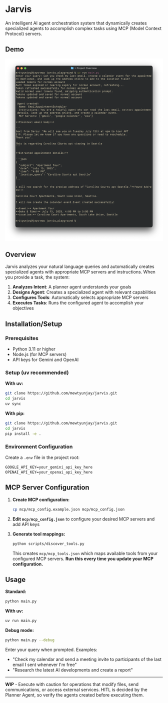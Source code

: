 # Jarvis

An intelligent AI agent orchestration system that dynamically creates specialized agents to accomplish complex tasks using MCP (Model Context Protocol) servers.

## Demo

![Jarvis Demo](docs/images/demo-screenshot.png)

## Overview

Jarvis analyzes your natural language queries and automatically creates specialized agents with appropriate MCP servers and instructions. When you provide a task, the system:

1. **Analyzes Intent**: A planner agent understands your goals
2. **Designs Agent**: Creates a specialized agent with relevant capabilities
3. **Configures Tools**: Automatically selects appropriate MCP servers
4. **Executes Tasks**: Runs the configured agent to accomplish your objectives

## Installation/Setup

### Prerequisites
- Python 3.11 or higher
- Node.js (for MCP servers)
- API keys for Gemini and OpenAI

### Setup (uv recommended)

**With uv:**
```bash
git clone https://github.com/mewtyunjay/jarvis.git
cd jarvis
uv sync
```

**With pip:**
```bash
git clone https://github.com/mewtyunjay/jarvis.git
cd jarvis
pip install -e .
```

### Environment Configuration
Create a `.env` file in the project root:
```env
GOOGLE_API_KEY=your_gemini_api_key_here
OPENAI_API_KEY=your_openai_api_key_here
```

## MCP Server Configuration

1. **Create MCP configuration:**
   ```bash
   cp mcp/mcp_config.example.json mcp/mcp_config.json
   ```

2. **Edit `mcp/mcp_config.json`** to configure your desired MCP servers and add API keys

3. **Generate tool mappings:**
   ```bash
   python scripts/discover_tools.py
   ```
   This creates `mcp/mcp_tools.json` which maps available tools from your configured MCP servers. **Run this every time you update your MCP configuration.**

## Usage

**Standard:**
```bash
python main.py
```

**With uv:**
```bash
uv run main.py
```

**Debug mode:**
```bash
python main.py --debug
```

Enter your query when prompted. Examples:
- "Check my calendar and send a meeting invite to participants of the last email I sent whenever I'm free"
- "Research the latest AI developments and create a report"

---

**WIP** - Execute with caution for operations that modify files, send communications, or access external services. HITL is decided by the Planner Agent, so verify the agents created before executing them.